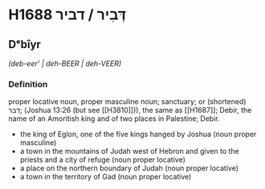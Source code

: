 # H1688 דְּבִיר / דביר

## Dᵉbîyr

_(deb-eer' | deh-BEER | deh-VEER)_

### Definition

proper locative noun, proper masculine noun; sanctuary; or (shortened) דְּבִר; (Joshua 13:26 (but see [[H3810]])), the same as [[H1687]]; Debir, the name of an Amoritish king and of two places in Palestine; Debir.

- the king of Eglon, one of the five kings hanged by Joshua (noun proper masculine)
- a town in the mountains of Judah west of Hebron and given to the priests and a city of refuge (noun proper locative)
- a place on the northern boundary of Judah (noun proper locative)
- a town in the territory of Gad (noun proper locative)

